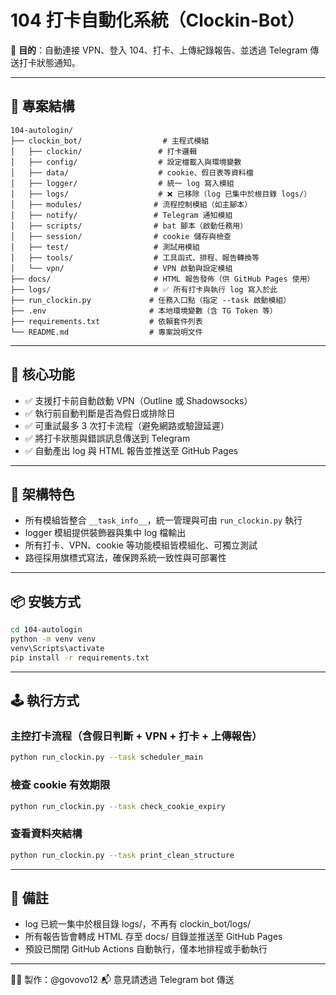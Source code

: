 # 104 打卡自動化系統（Clockin-Bot）

🎯 **目的**：自動連接 VPN、登入 104、打卡、上傳紀錄報告、並透過 Telegram 傳送打卡狀態通知。

---

## 📁 專案結構

```
104-autologin/
├── clockin_bot/                  # 主程式模組
│   ├── clockin/                 # 打卡邏輯
│   ├── config/                  # 設定檔載入與環境變數
│   ├── data/                    # cookie、假日表等資料檔
│   ├── logger/                  # 統一 log 寫入模組
│   ├── logs/                    # ❌ 已移除（log 已集中於根目錄 logs/）
│   ├── modules/                # 流程控制模組（如主腳本）
│   ├── notify/                 # Telegram 通知模組
│   ├── scripts/                # bat 腳本（啟動任務用）
│   ├── session/                # cookie 儲存與檢查
│   ├── test/                   # 測試用模組
│   ├── tools/                  # 工具函式、排程、報告轉換等
│   └── vpn/                    # VPN 啟動與設定模組
├── docs/                       # HTML 報告發佈（供 GitHub Pages 使用）
├── logs/                       # ✅ 所有打卡與執行 log 寫入於此
├── run_clockin.py             # 任務入口點（指定 --task 啟動模組）
├── .env                       # 本地環境變數（含 TG Token 等）
├── requirements.txt           # 依賴套件列表
└── README.md                  # 專案說明文件
```

---

## 🚀 核心功能

- ✅ 支援打卡前自動啟動 VPN（Outline 或 Shadowsocks）
- ✅ 執行前自動判斷是否為假日或排除日
- ✅ 可重試最多 3 次打卡流程（避免網路或驗證延遲）
- ✅ 將打卡狀態與錯誤訊息傳送到 Telegram
- ✅ 自動產出 log 與 HTML 報告並推送至 GitHub Pages

---

## 🧱 架構特色

- 所有模組皆整合 `__task_info__`，統一管理與可由 `run_clockin.py` 執行
- logger 模組提供裝飾器與集中 log 檔輸出
- 所有打卡、VPN、cookie 等功能模組皆模組化、可獨立測試
- 路徑採用旗標式寫法，確保跨系統一致性與可部署性

---

## 📦 安裝方式

```bash
cd 104-autologin
python -m venv venv
venv\Scripts\activate
pip install -r requirements.txt
```

---

## 🕹 執行方式

### 主控打卡流程（含假日判斷 + VPN + 打卡 + 上傳報告）
```bash
python run_clockin.py --task scheduler_main
```

### 檢查 cookie 有效期限
```bash
python run_clockin.py --task check_cookie_expiry
```

### 查看資料夾結構
```bash
python run_clockin.py --task print_clean_structure
```

---

## 📝 備註

- log 已統一集中於根目錄 logs/，不再有 clockin_bot/logs/
- 所有報告皆會轉成 HTML 存至 docs/ 目錄並推送至 GitHub Pages
- 預設已關閉 GitHub Actions 自動執行，僅本地排程或手動執行

---

👨‍💻 製作：@govovo12
📬 意見請透過 Telegram bot 傳送
